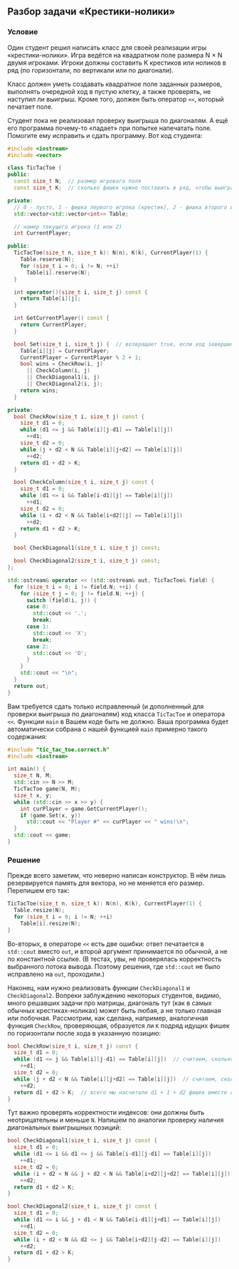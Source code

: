 ## Разбор задачи «Крестики-нолики»

### Условие
Один студент решил написать класс для своей реализации игры «крестики-нолики».
Игра ведётся на квадратном поле размера N × N двумя игроками.
Игроки должны составить K крестиков или ноликов в ряд (по горизонтали, по вертикали или по диагонали).

Класс должен уметь создавать квадратное поле заданных размеров, выполнять очередной ход в пустую клетку, а также проверять, не наступил ли выигрыш.
Кроме того, должен быть оператор `<<`, который печатает поле.

Студент пока не реализовал проверку выигрыша по диагоналям.
А ещё его программа почему-то «падает» при попытке напечатать поле.
Помогите ему исправить и сдать программу. Вот код студента:
```cpp
#include <iostream>
#include <vector>

class TicTacToe {
public:
  const size_t N;  // размер игрового поля
  const size_t K;  // сколько фишек нужно поставить в ряд, чтобы выиграть

private:
  // 0 - пусто, 1 - фишка первого игрока (крестик), 2 - фишка второго игрока (нолик)
  std::vector<std::vector<int>> Table;

  // номер текущего игрока (1 или 2)
  int CurrentPlayer;

public:
  TicTacToe(size_t n, size_t k): N(n), K(k), CurrentPlayer(1) {
    Table.reserve(N);
    for (size_t i = 0; i != N; ++i)
      Table[i].reserve(N);
  }

  int operator()(size_t i, size_t j) const {
    return Table[i][j];
  }

  int GetCurrentPlayer() const {
    return CurrentPlayer;
  }

  bool Set(size_t i, size_t j) {  // возвращает true, если ход завершился выигрышем
    Table[i][j] = CurrentPlayer;
    CurrentPlayer = CurrentPlayer % 2 + 1;
    bool wins = CheckRow(i, j)
      || CheckColumn(i, j)
      || CheckDiagonal1(i, j)
      || CheckDiagonal2(i, j);
    return wins;
  }

private:
  bool CheckRow(size_t i, size_t j) const {
    size_t d1 = 0;
    while (d1 <= j && Table[i][j-d1] == Table[i][j])
      ++d1;
    size_t d2 = 0;
    while (j + d2 < N && Table[i][j+d2] == Table[i][j])
      ++d2;
    return d1 + d2 > K;
  }

  bool CheckColumn(size_t i, size_t j) const {
    size_t d1 = 0;
    while (d1 <= i && Table[i-d1][j] == Table[i][j])
      ++d1;
    size_t d2 = 0;
    while (i + d2 < N && Table[i+d2][j] == Table[i][j])
      ++d2;
    return d1 + d2 > K;
  }

  bool CheckDiagonal1(size_t i, size_t j) const;

  bool CheckDiagonal2(size_t i, size_t j) const;
};

std::ostream& operator << (std::ostream& out, TicTacToe& field) {
  for (size_t i = 0; i != field.N; ++i) {
    for (size_t j = 0; j != field.N; ++j) {
      switch (field(i, j)) {
      case 0:
        std::cout << '.';
        break;
      case 1:
        std::cout << 'X';
        break;
      case 2:
        std::cout << 'O';
      }
    }
    std::cout << "\n";
  }
  return out;
}
```

Вам требуется сдать только исправленный (и дополненный для проверки выигрыша по диагоналям) код класса `TicTacToe` и оператора `<<`.
Функции `main` в Вашем коде быть не должно.
Ваша программа будет автоматически собрана с нашей функцией `main` примерно такого содержания:
```cpp
#include "tic_tac_toe.correct.h"
#include <iostream>

int main() {
  size_t N, M;
  std::cin >> N >> M;
  TicTacToe game(N, M);
  size_t x, y;
  while (std::cin >> x >> y) {
    int curPlayer = game.GetCurrentPlayer();
    if (game.Set(x, y))
      std::cout << "Player #" << curPlayer << " wins!\n";
  }
  std::cout << game;
}
```

### Решение
Прежде всего заметим, что неверно написан конструктор.
В нём лишь резервируется память для вектора, но не меняется его размер. Перепишем его так:
```cpp
TicTacToe(size_t n, size_t k): N(n), K(k), CurrentPlayer(1) {
  Table.resize(N);
  for (size_t i = 0; i != N; ++i)
    Table[i].resize(N);
}
```

Во-вторых, в операторе `<<` есть две ошибки: ответ печатается в `std::cout` вместо `out`, и второй аргумент принимается по обычной, а не по константной ссылке.
(В тестах, увы, не проверялась корректность выбранного потока вывода. Поэтому решения, где `std::cout` не было исправлено на `out`, проходили.)

Наконец, нам нужно реализовать функции `CheckDiagonal1` и `CheckDiagonal2`.
Вопреки заблуждению некоторых студентов, видимо, много решавших задачи про матрицы, диагональ тут (как в самых обычных крестиках-ноликах) может быть любая, а не только главная или побочная.
Рассмотрим, как сделана, например, аналогичная функция `CheckRow`, проверяющая, образуется ли `K` подряд идущих фишек по горизонтали после хода в указанную позицию:
```cpp
bool CheckRow(size_t i, size_t j) const {
  size_t d1 = 0;
  while (d1 <= j && Table[i][j-d1] == Table[i][j])  // считаем, сколько слева от нас таких же фишек
    ++d1;
  size_t d2 = 0;
  while (j + d2 < N && Table[i][j+d2] == Table[i][j])  // считаем, сколько справа от нас таких же фишек
    ++d2;
  return d1 + d2 > K;  // всего мы насчитали d1 + 1 + d2 фишек вместе с текущей, это число должно быть не меньше K
}
```
Тут важно проверять корректности индексов: они должны быть неотрицательны и меньше `N`.
Напишем по аналогии проверку наличия диагональных выигрышных позиций:
```cpp
bool CheckDiagonal1(size_t i, size_t j) const {
  size_t d1 = 0;
  while (d1 <= i && d1 <= j && Table[i-d1][j-d1] == Table[i][j])
    ++d1;
  size_t d2 = 0;
  while (i + d2 < N && j + d2 < N && Table[i+d2][j+d2] == Table[i][j])
    ++d2;
  return d1 + d2 > K;
}

bool CheckDiagonal2(size_t i, size_t j) const {
  size_t d1 = 0;
  while (d1 <= i && j + d1 < N && Table[i-d1][j+d1] == Table[i][j])
    ++d1;
  size_t d2 = 0;
  while (i + d2 < N && d2 <= j && Table[i+d2][j-d2] == Table[i][j])
    ++d2;
  return d1 + d2 > K;
}
```